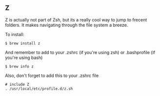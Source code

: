 ## Z

Z is actually not part of Zsh, but its a really cool way to jump to frecent folders. It makes navigating through the file system a breeze.

To install:

`$ brew install z`

And remember to add to your .zshrc \(if you're using zsh\) or .bashprofile \(if you're using bash\)

`$ brew info z`

Also, don't forget to add this to your .zshrc file

```
# include Z
. /usr/local/etc/profile.d/z.sh
```



